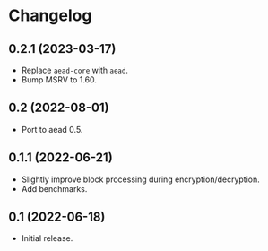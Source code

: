 # Changelog

## 0.2.1 (2023-03-17)

* Replace `aead-core` with `aead`.
* Bump MSRV to 1.60.

## 0.2 (2022-08-01)

* Port to aead 0.5.

## 0.1.1 (2022-06-21)

* Slightly improve block processing during encryption/decryption.
* Add benchmarks.

## 0.1 (2022-06-18)

* Initial release.
